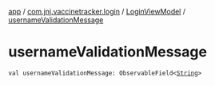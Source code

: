 [app](../../index.md) / [com.jnj.vaccinetracker.login](../index.md) / [LoginViewModel](index.md) / [usernameValidationMessage](./username-validation-message.md)

# usernameValidationMessage

`val usernameValidationMessage: ObservableField<`[`String`](https://kotlinlang.org/api/latest/jvm/stdlib/kotlin/-string/index.html)`>`